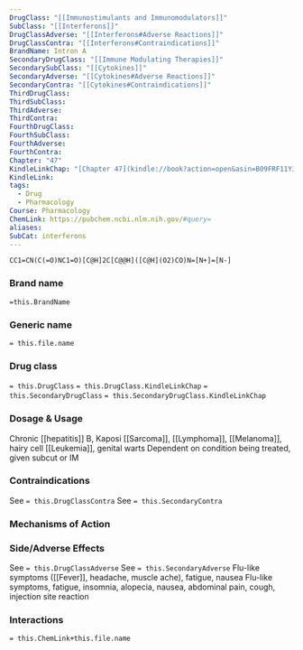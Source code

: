 ```yaml
---
DrugClass: "[[Immunostimulants and Immunomodulators]]"
SubClass: "[[Interferons]]"
DrugClassAdverse: "[[Interferons#Adverse Reactions]]"
DrugClassContra: "[[Interferons#Contraindications]]"
BrandName: Intron A
SecondaryDrugClass: "[[Immune Modulating Therapies]]"
SecondarySubClass: "[[Cytokines]]"
SecondaryAdverse: "[[Cytokines#Adverse Reactions]]"
SecondaryContra: "[[Cytokines#Contraindications]]"
ThirdDrugClass: 
ThirdSubClass: 
ThirdAdverse: 
ThirdContra: 
FourthDrugClass: 
FourthSubClass: 
FourthAdverse: 
FourthContra: 
Chapter: "47"
KindleLinkChap: "[Chapter 47](kindle://book?action=open&asin=B09FRF11YJ&location=27339)"
KindleLink: 
tags:
  - Drug
  - Pharmacology
Course: Pharmacology
ChemLink: https://pubchem.ncbi.nlm.nih.gov/#query=
aliases: 
SubCat: interferons
---
```

```smiles
CC1=CN(C(=O)NC1=O)[C@H]2C[C@@H]([C@H](O2)CO)N=[N+]=[N-]
```

### Brand name
`=this.BrandName`

### Generic name
`= this.file.name`

### Drug class 
`= this.DrugClass`
	`= this.DrugClass.KindleLinkChap`
`= this.SecondaryDrugClass`
	`= this.SecondaryDrugClass.KindleLinkChap`
	
### Dosage & Usage
Chronic [[hepatitis]] B, Kaposi [[Sarcoma]], [[Lymphoma]], [[Melanoma]], hairy cell [[Leukemia]], genital warts
Dependent on condition being treated, given subcut or IM

### Contraindications
See `= this.DrugClassContra`
See `= this.SecondaryContra`

### Mechanisms of Action


### Side/Adverse Effects
See `= this.DrugClassAdverse`
See `= this.SecondaryAdverse`
Flu-like symptoms ([[Fever]], headache, muscle ache), fatigue, nausea 
Flu-like symptoms, fatigue, insomnia, alopecia, nausea, abdominal pain, cough, injection site reaction

### Interactions

`= this.ChemLink+this.file.name`

